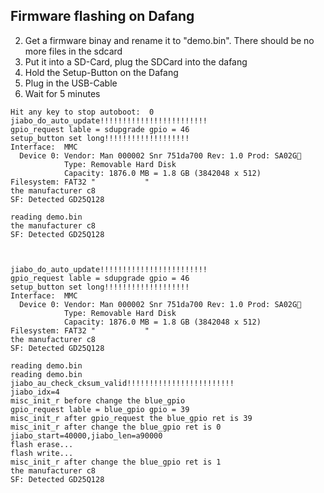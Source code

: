 ## Firmware flashing on Dafang

2. Get a firmware binay and rename it to "demo.bin". There should be no more files in the sdcard
3. Put it into a SD-Card, plug the SDCard into the dafang
3. Hold the Setup-Button on the Dafang
4. Plug in the USB-Cable
5. Wait for 5 minutes


```
Hit any key to stop autoboot:  0 
jiabo_do_auto_update!!!!!!!!!!!!!!!!!!!!!!!!
gpio_request lable = sdupgrade gpio = 46
setup_button set long!!!!!!!!!!!!!!!!!!!
Interface:  MMC
  Device 0: Vendor: Man 000002 Snr 751da700 Rev: 1.0 Prod: SA02G
            Type: Removable Hard Disk
            Capacity: 1876.0 MB = 1.8 GB (3842048 x 512)
Filesystem: FAT32 "           "
the manufacturer c8
SF: Detected GD25Q128

reading demo.bin
the manufacturer c8
SF: Detected GD25Q128



jiabo_do_auto_update!!!!!!!!!!!!!!!!!!!!!!!!
gpio_request lable = sdupgrade gpio = 46
setup_button set long!!!!!!!!!!!!!!!!!!!
Interface:  MMC
  Device 0: Vendor: Man 000002 Snr 751da700 Rev: 1.0 Prod: SA02G
            Type: Removable Hard Disk
            Capacity: 1876.0 MB = 1.8 GB (3842048 x 512)
Filesystem: FAT32 "           "
the manufacturer c8
SF: Detected GD25Q128

reading demo.bin
reading demo.bin
jiabo_au_check_cksum_valid!!!!!!!!!!!!!!!!!!!!!!!!
jiabo_idx=4
misc_init_r before change the blue_gpio
gpio_request lable = blue_gpio gpio = 39
misc_init_r after gpio_request the blue_gpio ret is 39
misc_init_r after change the blue_gpio ret is 0
jiabo_start=40000,jiabo_len=a90000
flash erase...
flash write...
misc_init_r after change the blue_gpio ret is 1
the manufacturer c8
SF: Detected GD25Q128

```
